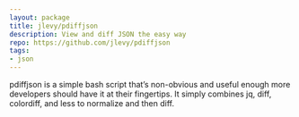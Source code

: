 ```yaml
---
layout: package
title: jlevy/pdiffjson
description: View and diff JSON the easy way
repo: https://github.com/jlevy/pdiffjson
tags:
- json
---
```

pdiffjson is a simple bash script that’s non-obvious and useful enough more developers should have it at their fingertips. It simply combines jq, diff, colordiff, and less to normalize and then diff.
